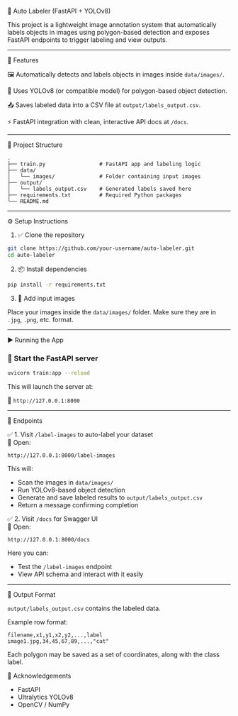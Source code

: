 🧠 Auto Labeler (FastAPI + YOLOv8)

This project is a lightweight image annotation system that automatically labels objects in images using polygon-based detection and exposes FastAPI endpoints to trigger labeling and view outputs.

____________________________________________________________________________________________

🚀 Features

🖼️ Automatically detects and labels objects in images inside `data/images/`.

🧠 Uses YOLOv8 (or compatible model) for polygon-based object detection.

📤 Saves labeled data into a CSV file at `output/labels_output.csv`.

⚡ FastAPI integration with clean, interactive API docs at `/docs`.

____________________________________________________________________________________________

📁 Project Structure

```
.
├── train.py                 # FastAPI app and labeling logic
├── data/
│   └── images/              # Folder containing input images
├── output/
│   └── labels_output.csv    # Generated labels saved here
├── requirements.txt         # Required Python packages
└── README.md
```

____________________________________________________________________________________________

⚙️ Setup Instructions

1. ✅ Clone the repository

```bash
git clone https://github.com/your-username/auto-labeler.git
cd auto-labeler
```

2. 📦 Install dependencies

```bash
pip install -r requirements.txt
```

3. 📂 Add input images

Place your images inside the `data/images/` folder. Make sure they are in `.jpg`, `.png`, etc. format.

_______________________________________________________________________________________________

▶️ Running the App

### 🔌 Start the FastAPI server

```bash
uvicorn train:app --reload
```

This will launch the server at:

📍 `http://127.0.0.1:8000`

____________________________________________________________________________________________

📌 Endpoints

✅ 1. Visit `/label-images` to auto-label your dataset  
🔗 Open:

```
http://127.0.0.1:8000/label-images
```

This will:

- Scan the images in `data/images/`
- Run YOLOv8-based object detection
- Generate and save labeled results to `output/labels_output.csv`
- Return a message confirming completion

✅ 2. Visit `/docs` for Swagger UI  
🔗 Open:

```
http://127.0.0.1:8000/docs
```

Here you can:

- Test the `/label-images` endpoint
- View API schema and interact with it easily

________________________________________________________________________________________

📝 Output Format

`output/labels_output.csv` contains the labeled data.

Example row format:

```
filename,x1,y1,x2,y2,...,label
image1.jpg,34,45,67,89,...,"cat"
```

Each polygon may be saved as a set of coordinates, along with the class label.

🙌 Acknowledgements

- FastAPI
- Ultralytics YOLOv8
- OpenCV / NumPy

